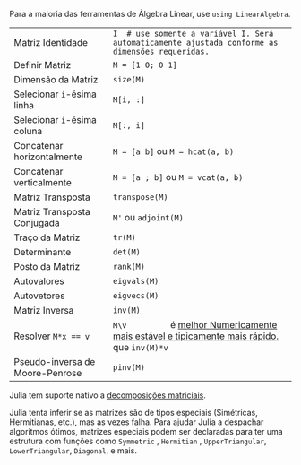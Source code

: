 Para a maioria das ferramentas de Álgebra Linear, use `using LinearAlgebra`.

|                                   |                                                                                                                                            |
| --------------------------------- | ------------------------------------------------------------------------------------------------------------------------------------------ |
| Matriz Identidade                 | `I  # use somente a variável I. Será automaticamente ajustada conforme as dimensões requeridas.         `                                  |
| Definir Matriz                    | `M = [1 0; 0 1]         `                                                                                                                  |
| Dimensão da Matriz                | `size(M)         `                                                                                                                         |
| Selecionar `i`-ésima linha        | `M[i, :]`                                                                                                                                  |
| Selecionar `i`-ésima coluna       | `M[:, i]`                                                                                                                                  |
| Concatenar horizontalmente        | `M = [a b]` ou `M = hcat(a, b)`                                                                                                            |
| Concatenar verticalmente          | `M = [a ; b]` ou `M = vcat(a, b)`                                                                                                          |
| Matriz Transposta                 | `transpose(M)`                                                                                                                             |
| Matriz Transposta Conjugada       | `M'` ou `adjoint(M)`                                                                                                                       |
| Traço da Matriz                   | `tr(M)`                                                                                                                                    |
| Determinante                      | `det(M)`                                                                                                                                   |
| Posto da Matriz                   | `rank(M)`                                                                                                                                  |
| Autovalores                       | `eigvals(M)`                                                                                                                               |
| Autovetores                       | `eigvecs(M)`                                                                                                                               |
| Matriz Inversa                    | `inv(M)`                                                                                                                                   |
| Resolver `M*x == v`               | `M\v         ` é <a class="tooltip" href="#"> melhor <span> Numericamente mais estável e tipicamente mais rápido. </span></a> que `inv(M)*v`     |
| Pseudo-inversa de Moore-Penrose   | `pinv(M)`                                                                                                                                  |

Julia tem suporte nativo a [decomposições matriciais](https://docs.julialang.org/en/v1.0.0/stdlib/LinearAlgebra/).

Julia tenta inferir se as matrizes são de tipos especiais (Simétricas, Hermitianas, etc.), mas as vezes falha. Para ajudar Julia a despachar algoritmos ótimos, matrizes especiais podem ser declaradas para ter uma estrutura com funções como `Symmetric` , `Hermitian` , `UpperTriangular`, `LowerTriangular`, `Diagonal`, e mais.
